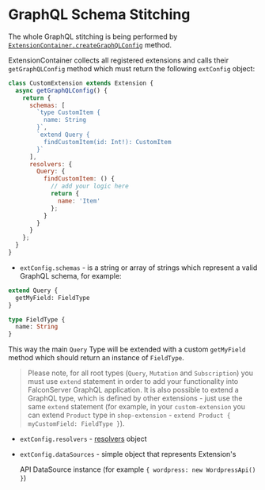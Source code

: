 # GraphQL Schema Stitching

The whole GraphQL stitching is being performed by [`ExtensionContainer.createGraphQLConfig`](extensioncontainer.md) method.

ExtensionContainer collects all registered extensions and calls their `getGraphQLConfig` method which must return the following `extConfig` object:

```javascript
class CustomExtension extends Extension {
  async getGraphQLConfig() {
    return {
      schemas: [
        `type CustomItem {
          name: String
        }`,
        `extend Query {
          findCustomItem(id: Int!): CustomItem
        }`
      ],
      resolvers: {
        Query: {
          findCustomItem: () {
            // add your logic here
            return {
              name: 'Item'
            };
          }
        }
      }
    };
  }
}
```

* `extConfig.schemas` - is a string or array of strings which represent a valid GraphQL schema, for example:

```graphql
extend Query {
  getMyField: FieldType
}

type FieldType {
  name: String
}
```

This way the main `Query` Type will be extended with a custom `getMyField` method which should return an instance of `FieldType`.

> Please note, for all root types \(`Query`, `Mutation` and `Subscription`\) you must use `extend` statement in order to add your functionality into FalconServer GraphQL application. It is also possible to extend a GraphQL type, which is defined by other extensions - just use the same `extend` statement \(for example, in your `custom-extension` you can extend `Product` type in `shop-extension` - `extend Product { myCustomField: FieldType }`\).

* `extConfig.resolvers` - [resolvers](https://www.apollographql.com/docs/graphql-tools/schema-stitching.html#resolvers) object
* `extConfig.dataSources` - simple object that represents Extension's

  API DataSource instance \(for example `{ wordpress: new WordpressApi() }`\)

